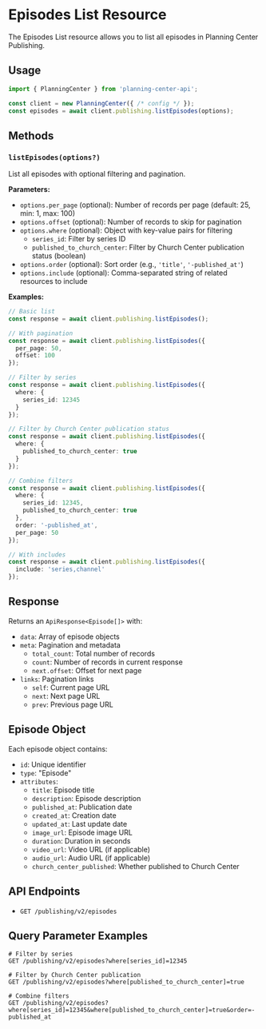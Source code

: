 # Episodes List Resource

The Episodes List resource allows you to list all episodes in Planning Center Publishing.

## Usage

```typescript
import { PlanningCenter } from 'planning-center-api';

const client = new PlanningCenter({ /* config */ });
const episodes = await client.publishing.listEpisodes(options);
```

## Methods

### `listEpisodes(options?)`

List all episodes with optional filtering and pagination.

**Parameters:**
- `options.per_page` (optional): Number of records per page (default: 25, min: 1, max: 100)
- `options.offset` (optional): Number of records to skip for pagination
- `options.where` (optional): Object with key-value pairs for filtering
  - `series_id`: Filter by series ID
  - `published_to_church_center`: Filter by Church Center publication status (boolean)
- `options.order` (optional): Sort order (e.g., `'title'`, `'-published_at'`)
- `options.include` (optional): Comma-separated string of related resources to include

**Examples:**

```typescript
// Basic list
const response = await client.publishing.listEpisodes();

// With pagination
const response = await client.publishing.listEpisodes({
  per_page: 50,
  offset: 100
});

// Filter by series
const response = await client.publishing.listEpisodes({
  where: {
    series_id: 12345
  }
});

// Filter by Church Center publication status
const response = await client.publishing.listEpisodes({
  where: {
    published_to_church_center: true
  }
});

// Combine filters
const response = await client.publishing.listEpisodes({
  where: {
    series_id: 12345,
    published_to_church_center: true
  },
  order: '-published_at',
  per_page: 50
});

// With includes
const response = await client.publishing.listEpisodes({
  include: 'series,channel'
});
```

## Response

Returns an `ApiResponse<Episode[]>` with:
- `data`: Array of episode objects
- `meta`: Pagination and metadata
  - `total_count`: Total number of records
  - `count`: Number of records in current response
  - `next.offset`: Offset for next page
- `links`: Pagination links
  - `self`: Current page URL
  - `next`: Next page URL
  - `prev`: Previous page URL

## Episode Object

Each episode object contains:
- `id`: Unique identifier
- `type`: "Episode"
- `attributes`:
  - `title`: Episode title
  - `description`: Episode description
  - `published_at`: Publication date
  - `created_at`: Creation date
  - `updated_at`: Last update date
  - `image_url`: Episode image URL
  - `duration`: Duration in seconds
  - `video_url`: Video URL (if applicable)
  - `audio_url`: Audio URL (if applicable)
  - `church_center_published`: Whether published to Church Center

## API Endpoints

- `GET /publishing/v2/episodes`

## Query Parameter Examples

```
# Filter by series
GET /publishing/v2/episodes?where[series_id]=12345

# Filter by Church Center publication
GET /publishing/v2/episodes?where[published_to_church_center]=true

# Combine filters
GET /publishing/v2/episodes?where[series_id]=12345&where[published_to_church_center]=true&order=-published_at
```

